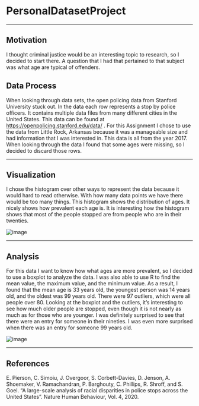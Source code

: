 # PersonalDatasetProject
---
## Motivation

I thought criminal justice would be an interesting topic to research, so I decided to start there. A question that I had that pertained to that subject was what age are typical of offenders.

## Data Process

When looking through data sets, the open policing data from Stanford University stuck out.  In the data each row represents a stop by police officers. It contains multiple data files from many different cities in the United States. This data can be found at https://openpolicing.stanford.edu/data/ . For this Assignment I chose to use the data from Little Rock, Arkansas because it was a manageable size and had information that I was interested in. This data is all from the year 2017. When looking through the data I found that some ages were missing, so I decided to discard those rows. 


---
## Visualization

I chose the histogram over other ways to represent the data because it would hard to read otherwise. With how many data points we have there would be too many things. This histogram shows the distribution of ages. It nicely shows how prevalent each age is. It is interesting how the histogram shows that most of the people stopped are from people who are in their twenties. 

![image](https://user-images.githubusercontent.com/91351877/144730934-909bfd1c-1e26-47c2-a321-cfdd14d3b88f.png)

---
## Analysis

For this data I want to know how what ages are more prevalent, so I decided to use a boxplot to analyze the data.  I was also able to use R to find the mean value, the maximum value, and the minimum value. As a result, I found that the mean age is 33 years old, the youngest person was 14 years old, and the oldest was 99 years old. There were 97 outliers, which were all people over 80. Looking at the boxplot and the outliers, it’s interesting to see how much older people are stopped, even though it is not nearly as much as for those who are younger. I was definitely surprised to see that there were an entry for someone in their nineties. I was even more surprised when there was an entry for someone 99 years old.

![image](https://user-images.githubusercontent.com/91351877/144730743-ed2f8072-edb2-4673-9b3e-2b073a04ea56.png)

---
## References
E. Pierson, C. Simoiu, J. Overgoor, S. Corbett-Davies, D. Jenson, A. Shoemaker, V. Ramachandran, P. Barghouty, C. Phillips, R. Shroff, and S. Goel. “A large-scale analysis of racial disparities in police stops across the United States”. Nature Human Behaviour, Vol. 4, 2020.

